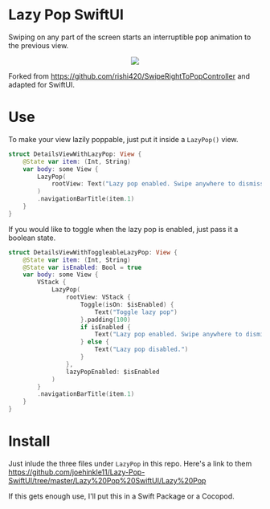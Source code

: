 # Lazy Pop SwiftUI

Swiping on any part of the screen starts an interruptible pop animation to the previous view.

<p align="center"><img src="https://github.com/joehinkle11/Lazy-Pop-SwiftUI/raw/master/demo.gif"/></p>

Forked from https://github.com/rishi420/SwipeRightToPopController and adapted for SwiftUI.

# Use

To make your view lazily poppable, just put it inside a `LazyPop()` view.

```swift
struct DetailsViewWithLazyPop: View {
    @State var item: (Int, String)
    var body: some View {
        LazyPop(
            rootView: Text("Lazy pop enabled. Swipe anywhere to dismiss.")
        )
        .navigationBarTitle(item.1)
    }
}
```
If you would like to toggle when the lazy pop is enabled, just pass it a boolean state.

```swift
struct DetailsViewWithToggleableLazyPop: View {
    @State var item: (Int, String)
    @State var isEnabled: Bool = true
    var body: some View {
        VStack {
            LazyPop(
                rootView: VStack {
                    Toggle(isOn: $isEnabled) {
                        Text("Toggle lazy pop")
                    }.padding(100)
                    if isEnabled {
                        Text("Lazy pop enabled. Swipe anywhere to dismiss.")
                    } else {
                        Text("Lazy pop disabled.")
                    }
                },
                lazyPopEnabled: $isEnabled
            )
        }
        .navigationBarTitle(item.1)
    }
}
```

# Install

Just inlude the three files under `LazyPop` in this repo. Here's a link to them https://github.com/joehinkle11/Lazy-Pop-SwiftUI/tree/master/Lazy%20Pop%20SwiftUI/Lazy%20Pop

If this gets enough use, I'll put this in a Swift Package or a Cocopod.
